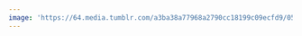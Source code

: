 ```yaml
---
image: 'https://64.media.tumblr.com/a3ba38a77968a2790cc18199c09ecfd9/05f3e6324c635134-99/s1280x1920/aa84d9d0636ab9bf42e766cb93a4a5a09a104ddd.jpg'
---
```

